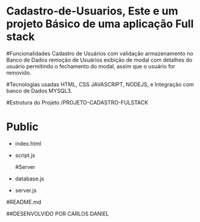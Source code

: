 # Cadastro-de-Usuarios, Este e um projeto Básico de uma aplicação Full stack

#Funcionalidades 
Cadastro de Usuários com validação 
armazenamento no Banco de Dados 
remoção de Usuários
exibição de modal com detalhes do usuário 
permitindo o fechamento do modal, assim que o usuário for removido.

#Tecnologias usadas
HTML, CSS JAVASCRIPT, NODEJS, e Integração com banco de Dados MYSQL3.

#Estrutura do Projeto 
/PROJETO-CADASTRO-FULSTACK

  # Public
* index.html
* script.js
  
  #Server
* database.js
* server.js

#README.md

##DESENVOLVIDO POR CARLOS DANIEL
